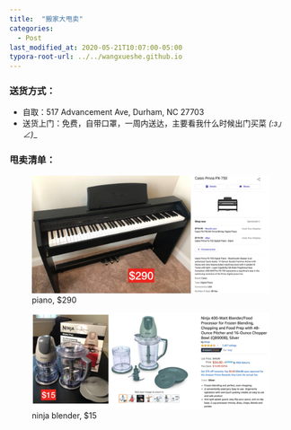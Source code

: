 ```yaml
---
title:  "搬家大甩卖"
categories: 
  - Post
last_modified_at: 2020-05-21T10:07:00-05:00
typora-root-url: ../../wangxueshe.github.io
---
```


### 送货方式：

- 自取：517 Advancement Ave, Durham, NC 27703
- 送货上门：免费，自带口罩，一周内送达，主要看我什么时候出门买菜 _(:з」∠)__



### 甩卖清单：

<figure>
	<a href="/assets/images/sale/piano.png"><img src="/assets/images/sale/piano.png"></a>
	<figcaption>piano, $290</figcaption>
</figure>


<figure>
	<a href="/assets/images/sale/ninja_blender.png"><img src="/assets/images/sale/ninja_blender.png"></a>
	<figcaption>ninja blender, $15</figcaption>
</figure>


